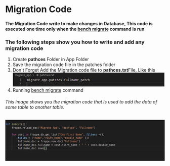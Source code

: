 # Migration Code

<h4>The Migration Code write to make changes in Database, This code is executed one time only when the <u>bench migrate</u> command is run</h4>
<div>
  <h3>The following steps show you how to write and add any migration code</h3>
  <ol>
    <li> Create <b>pathces</b> Folder in App Folder </li>
    <li> Save the migration code file in the patches folder </li>
    <li> 
      Don't Forget Add the Migration code file to <b>pathces.txt</b>File, Like this
      <br>
      <img src="imgs/patches-file.png" />
    </li>
    <li> Running <u>bench migrate</u> command </li>
  </ol>
  <h6> This image shows you the migration code that is used to add the data of some table to another table.</h6>
  <img src="imgs/code.png" />  
</div>
